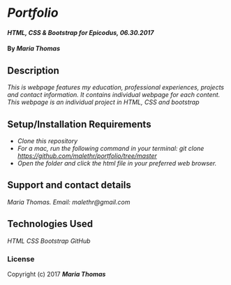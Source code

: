# _Portfolio_

#### _HTML, CSS & Bootstrap for Epicodus, 06.30.2017_

#### By _**Maria Thomas**_

## Description

_This is webpage features my education, professional experiences, projects and contact information. It contains individual webpage for each content. This webpage is an individual project in HTML, CSS and bootstrap_

## Setup/Installation Requirements

* _Clone this repository_
* _For a mac, run the following command in your terminal:
git clone <https://github.com/malethr/portfolio/tree/master>_
* _Open the folder and click the html file in your preferred web browser._


## Support and contact details

_Maria Thomas. Email: malethr@gmail.com_

## Technologies Used

_HTML_
_CSS_
_Bootstrap_
_GitHub_

### License


Copyright (c) 2017 **_Maria Thomas_**
